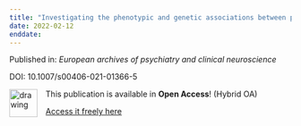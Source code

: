 ```yaml
---
title: "Investigating the phenotypic and genetic associations between personality traits and suicidal behavior across major mental health diagnoses."
date: 2022-02-12
enddate:
---
```


Published in: *European archives of psychiatry and clinical neuroscience*

DOI: 10.1007/s00406-021-01366-5

<img src="https://upload.wikimedia.org/wikipedia/commons/thumb/7/77/Open_Access_logo_PLoS_transparent.svg/800px-Open_Access_logo_PLoS_transparent.svg.png" alt="drawing" width="50" align="left"/> &nbsp;&nbsp;&nbsp;This publication is available in **Open Access**! (Hybrid OA)

&nbsp;&nbsp;&nbsp;[Access it freely here](https://link.springer.com/content/pdf/10.1007/s00406-021-01366-5.pdf
)

